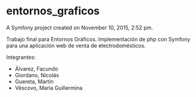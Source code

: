 entornos_graficos
=================

A Symfony project created on November 10, 2015, 2:52 pm.

Trabajo final para Entornos Gráficos. Implementación de php con Symfony para una aplicación web de venta de electrodomésticos.

Integrantes:
- Álvarez, Facundo
- Giordano, Nicolás
- Guereta, Martín
- Véscovo, María Guillermina
